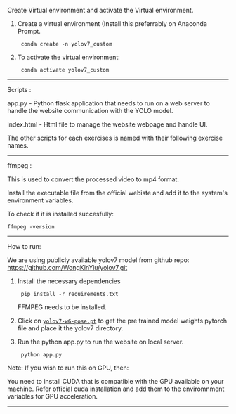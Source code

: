 Create Virtual environment and activate the Virtual environment.

1. Create a virtual environment (Install this preferrably on Anaconda Prompt.

		conda create -n yolov7_custom

3. To activate the virtual environment:

		conda activate yolov7_custom

---------------------------------------------------------------------------------------------------------------------------------------------
Scripts :

app.py - Python flask application that needs to run on a web server to handle the website communication with the YOLO model.

index.html - Html file to manage the website webpage and handle UI.

The other scripts for each exercises is named with their following exercise names.

----------------------------------------------------------------------------------------------------------------------------------------------
ffmpeg :

This is used to convert the processed video to mp4 format.

 Install the executable file from the official webiste and add it to the system's environment variables.

 To check if it is installed succesfully: 
 
 	ffmpeg -version



----------------------------------------------------------------------------------------------------------------------------------------------
How to run:

We are using publicly available yolov7 model from github repo: https://github.com/WongKinYiu/yolov7.git

1. Install the necessary dependencies
   
		pip install -r requirements.txt

   	FFMPEG needs to be installed. 
	
3. Click on [`yolov7-w6-pose.pt`](https://github.com/WongKinYiu/yolov7/releases/download/v0.1/yolov7-w6-pose.pt) to get the pre trained model weights pytorch file and place it the yolov7 directory.

4. Run the python app.py to run the website on local server.
   
   		python app.py


Note: If you wish to run this on GPU, then:

You need to install CUDA that is compatible with the GPU available on your machine. Refer official cuda installation and add them to the enviromnment variables for GPU acceleration.

-----------------------------------------------------------------------------------------------------------------------------------------------





